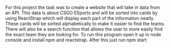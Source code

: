 For this project the task was to create a website that will take in data from an API. This data is about CSGO ESports and will be sorted into cards by using ReactStrap which will display each part of the information neatly. These cards will be sorted alphabetically to make it easier to find the teams. There will also be a search function that allows the user to more easily find the exact team they are looking for.
To run this program open it up in node console and install npm and reactstrap. After this just run npm start
